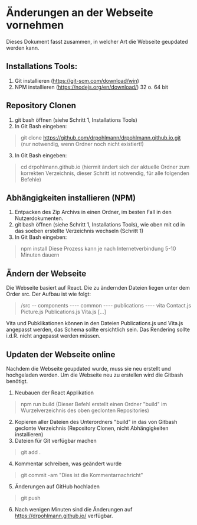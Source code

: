 
# Änderungen an der Webseite vornehmen
Dieses Dokument fasst zusammen, in welcher Art die Webseite geupdated werden kann.

## Installations Tools:
1. Git installieren (https://git-scm.com/download/win)
2. NPM installieren (https://nodejs.org/en/download/) 32 o. 64 bit

## Repository Clonen
1. git bash öffnen (siehe Schritt 1, Installations Tools)
2. In Git Bash eingeben: 
>git clone https://github.com/drpohlmann/drpohlmann.github.io.git 
(nur notwendig, wenn Ordner noch nicht existiert!)
3. In Git Bash eingeben:
> cd drpohlmann.github.io
(hiermit ändert sich der aktuelle Ordner zum korrekten Verzeichnis, dieser Schritt ist notwendig, für alle folgenden Befehle)

## Abhängigkeiten installieren (NPM)
1. Entpacken des Zip Archivs in einen Ordner, im besten Fall in den Nutzerdokumenten.
2. git bash öffnen (siehe Schritt 1, Installations Tools), wie oben mit cd in das soeben erstellte Verzeichnis wechseln (Schritt 1)
3. In Git Bash eingeben:
> npm install
Diese Prozess kann je nach Internetverbindung 5-10 Minuten dauern

## Ändern der Webseite
Die Webseite basiert auf React. Die zu ändernden Dateien liegen unter dem Order src. Der Aufbau ist wie folgt:
> /src
> -- components
> ---- common
> ---- publications
> ---- vita
> Contact.js
> Picture.js
> Publications.js
> Vita.js
> [...]

Vita und Pubklikationen können in den Dateien Publications.js und Vita.js angepasst werden, das Schema sollte ersichtlich sein. Das Rendering sollte i.d.R. nicht angepasst werden müssen.

## Updaten der Webseite online
Nachdem die Webseite geupdated wurde, muss sie neu erstellt und hochgeladen werden. Um die Webseite neu zu erstellen wird die Gitbash benötigt.
1. Neubauen der React Applikation
> npm run build
> (Dieser Befehl erstellt einen Ordner "build" im Wurzelverzeichnis des oben geclonten Repositories)
2. Kopieren aller Dateien des Unterordners "build" in das von Gitbash geclonte Verzeichnis (Repository Clonen, nicht Abhängigkeiten installieren)
3. Dateien für Git verfügbar machen
> git add .
4. Kommentar schreiben, was geändert wurde
> git commit -am "Dies ist die Kommentarnachricht"
5. Änderungen auf GitHub hochladen
> git push
6. Nach wenigen Minuten sind die Änderungen auf https://drpohlmann.github.io/ verfügbar.
